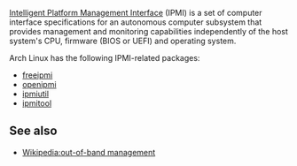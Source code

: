 [Intelligent Platform Management Interface](https://en.wikipedia.org/wiki/Intelligent_Platform_Management_Interface "w:Intelligent Platform Management Interface") (IPMI) is a set of computer interface specifications for an autonomous computer subsystem that provides management and monitoring capabilities independently of the host system's CPU, firmware (BIOS or UEFI) and operating system.

Arch Linux has the following IPMI-related packages:

*   [freeipmi](https://aur.archlinux.org/packages/freeipmi/)
*   [openipmi](https://www.archlinux.org/packages/?name=openipmi)
*   [ipmiutil](https://aur.archlinux.org/packages/ipmiutil/)
*   [ipmitool](https://www.archlinux.org/packages/?name=ipmitool)

## See also

*   [Wikipedia:out-of-band management](https://en.wikipedia.org/wiki/out-of-band_management "wikipedia:out-of-band management")